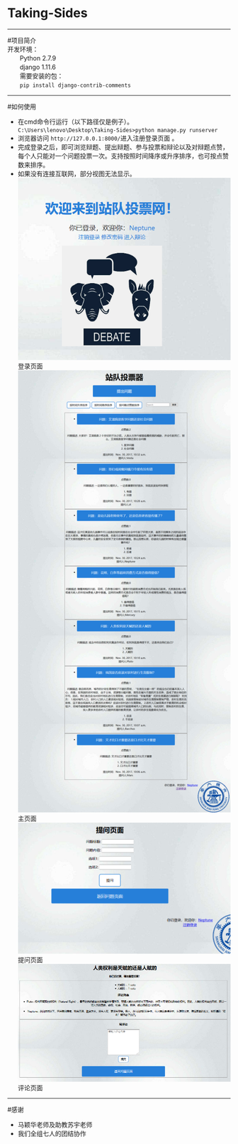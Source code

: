 # Taking-Sides
***
#项目简介  
开发环境：  
　　Python 2.7.9  
　　django  1.11.6  
　　需要安装的包：  
　　`pip install django-contrib-comments`
***
#如何使用 
* 在cmd命令行运行（以下路径仅是例子）。  
`C:\Users\lenovo\Desktop\Taking-Sides>python manage.py runserver` 
* 浏览器访问  `http://127.0.0.1:8000/`进入注册登录页面  。
* 完成登录之后，即可浏览辩题、提出辩题、参与投票和辩论以及对辩题点赞，每个人只能对一个问题投票一次。支持按照时间降序或升序排序，也可按点赞数来排序。
* 如果没有连接互联网，部分视图无法显示。
![](1.png)  
登录页面  
![](0.png)  
主页面  
![](2.png)  
提问页面  
![](3.png)  
评论页面
***
#感谢  
* 马颖华老师及助教苏宇老师
* 我们全组七人的团结协作

